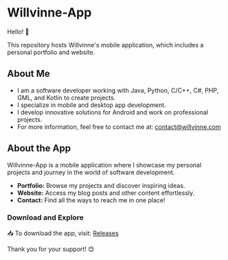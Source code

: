 # Willvinne-App  

Hello! 👋  

This repository hosts Willvinne's mobile application, which includes a personal portfolio and website.  

## About Me  
- I am a software developer working with Java, Python, C/C++, C#, PHP, GML, and Kotlin to create projects.  
- I specialize in mobile and desktop app development.  
- I develop innovative solutions for Android and work on professional projects.  
- For more information, feel free to contact me at: [contact@willvinne.com](mailto:contact@willvinne.com)  

## About the App  
Willvinne-App is a mobile application where I showcase my personal projects and journey in the world of software development.  
- **Portfolio:** Browse my projects and discover inspiring ideas.  
- **Website:** Access my blog posts and other content effortlessly.  
- **Contact:** Find all the ways to reach me in one place!  

### Download and Explore  
📥 To download the app, visit: [Releases](https://github.com/Willvinne/Willvinne-App/releases)  

Thank you for your support! 😊  
